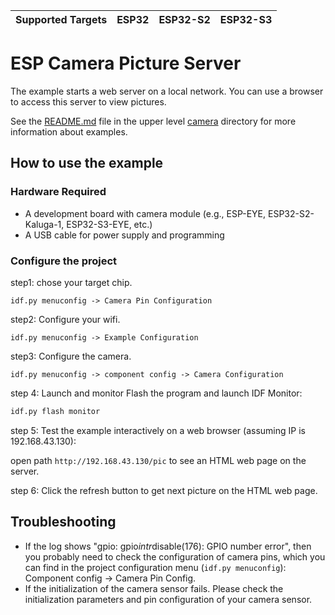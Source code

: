 | Supported Targets | ESP32 | ESP32-S2 | ESP32-S3 |
| ----------------- | ----- | -------- | -------- |

# ESP Camera Picture Server

The example starts a web server on a local network. You can use a browser to access this server to view pictures.    

See the [README.md](../README.md) file in the upper level [camera](../) directory for more information about examples.  

## How to use the example


### Hardware Required

* A development board with camera module (e.g., ESP-EYE, ESP32-S2-Kaluga-1, ESP32-S3-EYE, etc.)
* A USB cable for power supply and programming

### Configure the project

step1: chose your target chip.

````
idf.py menuconfig -> Camera Pin Configuration
````

step2: Configure your wifi.

```
idf.py menuconfig -> Example Configuration
```

step3: Configure the camera.

```
idf.py menuconfig -> component config -> Camera Configuration
```

step 4: Launch and monitor
Flash the program and launch IDF Monitor:

```bash
idf.py flash monitor
```

step 5: Test the example interactively on a web browser (assuming IP is 192.168.43.130):

open path `http://192.168.43.130/pic` to see an HTML web page on the server.

step 6: Click the refresh button to get next picture on the HTML web page.

## Troubleshooting
* If the log shows "gpio: gpio*intr*disable(176): GPIO number error", then you probably need to check the configuration of camera pins, which you can find in the project configuration menu (`idf.py menuconfig`): Component config -> Camera Pin Config.
* If the initialization of the camera sensor fails. Please check the initialization parameters and pin configuration of your camera sensor. 